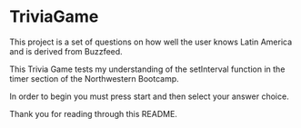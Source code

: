 # TriviaGame
This project is a set of questions on how well the user knows Latin America and is derived from Buzzfeed.

This Trivia Game tests my understanding of the setInterval function in the timer section of the Northwestern Bootcamp.

In order to begin you must press start and then select your answer choice.

Thank you for reading through this README. 

